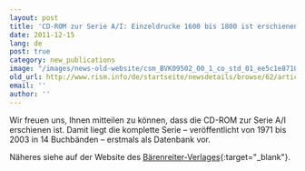 ```yaml
---
layout: post
title: 'CD-ROM zur Serie A/I: Einzeldrucke 1600 bis 1800 ist erschienen'
date: 2011-12-15
lang: de
post: true
category: new_publications
image: "/images/news-old-website/csm_BVK09502_00_1_co_std_01_ee5c1e8710.png"
old_url: http://www.rism.info/de/startseite/newsdetails/browse/62/article/64/cd-rom-of-series-ai-individual-prints-1600-to-1800-is-published.html
email: ''
author: ''
---
```


Wir freuen uns, Ihnen mitteilen zu können, dass die CD-ROM zur Serie A/I erschienen ist. Damit liegt die komplette Serie – veröffentlicht von 1971 bis 2003 in 14 Buchbänden – erstmals als Datenbank vor.


Näheres siehe auf der Website des [Bärenreiter-Verlages](https://www.baerenreiter.com/shop/produkt/details/BVK9502/){:target="_blank"}.
